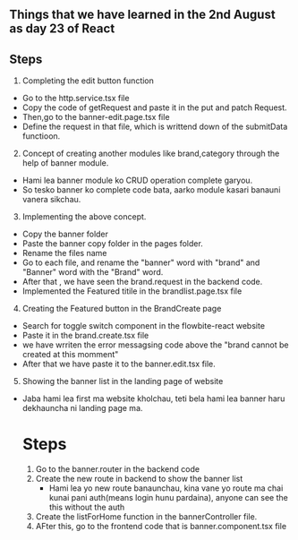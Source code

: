 ## Things that we have learned in the 2nd August as day 23 of React


## Steps
1. Completing the edit button function
- Go to the http.service.tsx file
- Copy the code of getRequest and paste it in the put and patch Request.
- Then,go to the banner-edit.page.tsx file
- Define the request in that file, which is writtend down of the submitData functioon.

2. Concept of creating another modules like brand,category through the help of banner module.
- Hami lea banner module ko CRUD operation complete garyou.
- So tesko banner ko complete code bata, aarko module kasari banauni vanera sikchau.


3. Implementing the above concept.
- Copy the banner folder
- Paste  the banner copy folder in the pages folder.
- Rename the files name
- Go to each file, and rename the "banner" word with "brand" and "Banner" word with the "Brand" word.
- After that , we have seen the brand.request in the backend code.
- Implemented the Featured titile in the brandlist.page.tsx file

4. Creating the Featured button in the BrandCreate page
- Search for toggle switch component in the flowbite-react website
- Paste it in the brand.create.tsx file
- we have wrriten the error messagsing code above the "brand cannot be created at this momment"
- After that we have paste it to the banner.edit.tsx file.

5. Showing the banner list in the landing page of website
- Jaba hami lea first ma website kholchau, teti bela hami lea banner haru dekhauncha ni landing page ma.
    # Steps
    1. Go to the banner.router in the backend code
    2. Create the new route in backend to show the banner list
        - Hami lea yo new route banaunchau, kina vane yo route ma chai kunai pani auth(means login hunu pardaina), 
        anyone can see the this without the auth
    3. Create the listForHome function in the bannerController file.
    4. AFter this, go to the frontend code that is banner.component.tsx file
